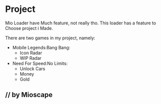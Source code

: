 # Project

Mio Loader have Much feature, not really tho.
This loader has a feature to Choose project i Made.

There are two games in my project, namely:
- Mobile Legends:Bang Bang:
    - Icon Radar
    - WIP Radar
- Need For Speed:No Limits:
    - Unlock Cars
    - Money
    - Gold

## // by Mioscape
